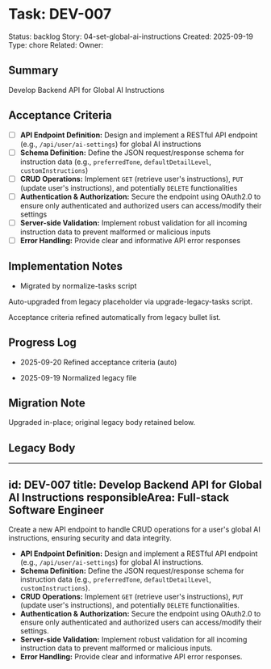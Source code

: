 # Task: DEV-007
Status: backlog
Story: 04-set-global-ai-instructions
Created: 2025-09-19
Type: chore
Related:
Owner:

## Summary
Develop Backend API for Global AI Instructions

## Acceptance Criteria

- [ ] **API Endpoint Definition:** Design and implement a RESTful API endpoint (e.g., `/api/user/ai-settings`) for global AI instructions
- [ ] **Schema Definition:** Define the JSON request/response schema for instruction data (e.g., `preferredTone`, `defaultDetailLevel`, `customInstructions`)
- [ ] **CRUD Operations:** Implement `GET` (retrieve user's instructions), `PUT` (update user's instructions), and potentially `DELETE` functionalities
- [ ] **Authentication & Authorization:** Secure the endpoint using OAuth2.0 to ensure only authenticated and authorized users can access/modify their settings
- [ ] **Server-side Validation:** Implement robust validation for all incoming instruction data to prevent malformed or malicious inputs
- [ ] **Error Handling:** Provide clear and informative API error responses

## Implementation Notes
- Migrated by normalize-tasks script

Auto-upgraded from legacy placeholder via upgrade-legacy-tasks script.


Acceptance criteria refined automatically from legacy bullet list.
## Progress Log
- 2025-09-20 Refined acceptance criteria (auto)

- 2025-09-19 Normalized legacy file
## Migration Note
Upgraded in-place; original legacy body retained below.

## Legacy Body
---
id: DEV-007
title: Develop Backend API for Global AI Instructions
responsibleArea: Full-stack Software Engineer
---
Create a new API endpoint to handle CRUD operations for a user's global AI instructions, ensuring security and data integrity.
*   **API Endpoint Definition:** Design and implement a RESTful API endpoint (e.g., `/api/user/ai-settings`) for global AI instructions.
*   **Schema Definition:** Define the JSON request/response schema for instruction data (e.g., `preferredTone`, `defaultDetailLevel`, `customInstructions`).
*   **CRUD Operations:** Implement `GET` (retrieve user's instructions), `PUT` (update user's instructions), and potentially `DELETE` functionalities.
*   **Authentication & Authorization:** Secure the endpoint using OAuth2.0 to ensure only authenticated and authorized users can access/modify their settings.
*   **Server-side Validation:** Implement robust validation for all incoming instruction data to prevent malformed or malicious inputs.
*   **Error Handling:** Provide clear and informative API error responses.